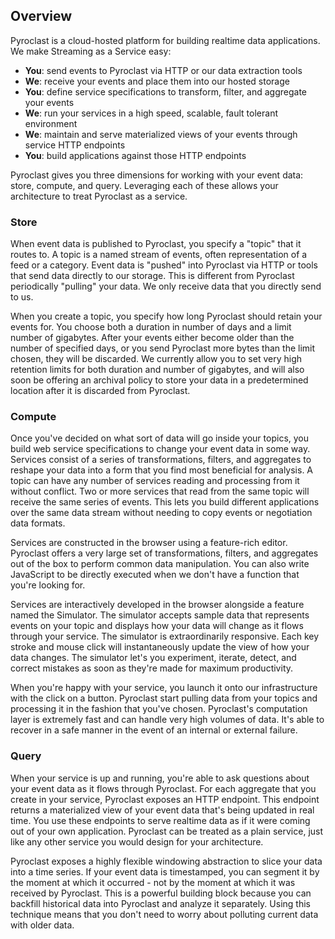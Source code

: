 ## Overview

Pyroclast is a cloud-hosted platform for building realtime data applications. We make Streaming as a Service easy:

- **You**: send events to Pyroclast via HTTP or our data extraction tools
- **We**: receive your events and place them into our hosted storage
- **You**: define service specifications to transform, filter, and aggregate your events
- **We**: run your services in a high speed, scalable, fault tolerant environment
- **We**: maintain and serve materialized views of your events through service HTTP endpoints
- **You**: build applications against those HTTP endpoints

Pyroclast gives you three dimensions for working with your event data: store, compute, and query. Leveraging each of these allows your architecture to treat Pyroclast as a service.

### Store

When event data is published to Pyroclast, you specify a "topic" that it routes to. A topic is a named stream of events, often representation of a feed or a category. Event data is "pushed" into Pyroclast via HTTP or tools that send data directly to our storage. This is different from Pyroclast periodically "pulling" your data. We only receive data that you directly send to us.

When you create a topic, you specify how long Pyroclast should retain your events for. You choose both a duration in number of days and a limit number of gigabytes. After your events either become older than the number of specified days, or you send Pyroclast more bytes than the limit chosen, they will be discarded. We currently allow you to set very high retention limits for both duration and number of gigabytes, and will also soon be offering an archival policy to store your data in a predetermined location after it is discarded from Pyroclast.

### Compute

Once you've decided on what sort of data will go inside your topics, you build web service specifications to change your event data in some way. Services consist of a series of transformations, filters, and aggregates to reshape your data into a form that you find most beneficial for analysis. A topic can have any number of services reading and processing from it without conflict. Two or more services that read from the same topic will receive the same series of events. This lets you build different applications over the same data stream without needing to copy events or negotiation data formats.

Services are constructed in the browser using a feature-rich editor. Pyroclast offers a very large set of transformations, filters, and aggregates out of the box to perform common data manipulation. You can also write JavaScript to be directly executed when we don't have a function that you're looking for.

Services are interactively developed in the browser alongside a feature named the Simulator. The simulator accepts sample data that represents events on your topic and displays how your data will change as it flows through your service. The simulator is extraordinarily responsive. Each key stroke and mouse click will instantaneously update the view of how your data changes. The simulator let's you experiment, iterate, detect, and correct mistakes as soon as they're made for maximum productivity.

When you're happy with your service, you launch it onto our infrastructure with the click on a button. Pyroclast start pulling data from your topics and processing it in the fashion that you've chosen. Pyroclast's computation layer is extremely fast and can handle very high volumes of data. It's able to recover in a safe manner in the event of an internal or external failure.

### Query

When your service is up and running, you're able to ask questions about your event data as it flows through Pyroclast. For each aggregate that you create in your service, Pyroclast exposes an HTTP endpoint. This endpoint returns a materialized view of your event data that's being updated in real time. You use these endpoints to serve realtime data as if it were coming out of your own application. Pyroclast can be treated as a plain service, just like any other service you would design for your architecture.

Pyroclast exposes a highly flexible windowing abstraction to slice your data into a time series. If your event data is timestamped, you can segment it by the moment at which it occurred - not by the moment at which it was received by Pyroclast. This is a powerful building block because you can backfill historical data into Pyroclast and analyze it separately. Using this technique means that you don't need to worry about polluting current data with older data.